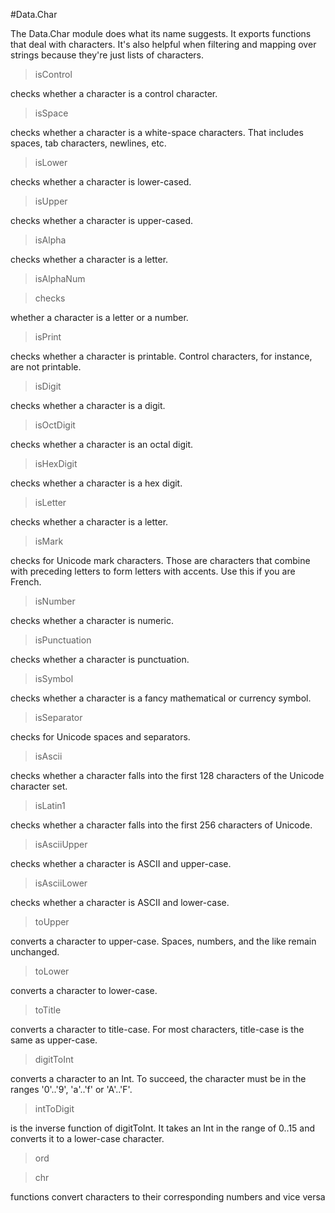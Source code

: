 #Data.Char

The Data.Char module does what its name suggests.
It exports functions that deal with characters. 
It's also helpful when filtering and mapping over strings because they're just lists of characters.

>isControl 

checks whether a character is a control character.

>isSpace 

checks whether a character is a white-space characters. That includes spaces, tab characters, newlines, etc.

>isLower 

checks whether a character is lower-cased.

>isUpper 

checks whether a character is upper-cased.

>isAlpha 

checks whether a character is a letter.

>isAlphaNum 

>checks 

whether a character is a letter or a number.

>isPrint 

checks whether a character is printable. Control characters, for instance, are not printable.

>isDigit 

checks whether a character is a digit.

>isOctDigit 

checks whether a character is an octal digit.

>isHexDigit 

checks whether a character is a hex digit.

>isLetter 

checks whether a character is a letter.

>isMark 

checks for Unicode mark characters. 
Those are characters that combine with preceding letters to form letters with accents. 
Use this if you are French.

>isNumber 

checks whether a character is numeric.

>isPunctuation 

checks whether a character is punctuation.

>isSymbol 

checks whether a character is a fancy mathematical or currency symbol.

>isSeparator 

checks for Unicode spaces and separators.

>isAscii 

checks whether a character falls into the first 128 characters of the Unicode character set.

>isLatin1 

checks whether a character falls into the first 256 characters of Unicode.

>isAsciiUpper 

checks whether a character is ASCII and upper-case.

>isAsciiLower 

checks whether a character is ASCII and lower-case.

>toUpper 

converts a character to upper-case. Spaces, numbers, and the like remain unchanged.

>toLower 

converts a character to lower-case.

>toTitle 

converts a character to title-case. For most characters, title-case is the same as upper-case.

>digitToInt 

converts a character to an Int. To succeed, the character must be in the ranges '0'..'9', 'a'..'f' or 'A'..'F'.

>intToDigit 

is the inverse function of digitToInt. It takes an Int in the range of 0..15 and converts it to a lower-case character.

>ord

>chr 

functions convert characters to their corresponding numbers and vice versa

